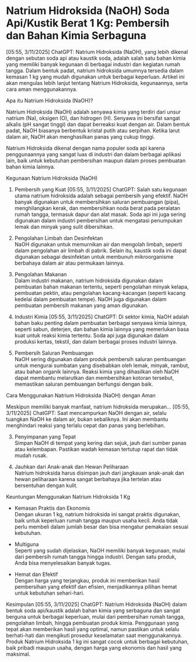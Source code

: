 # Natrium Hidroksida (NaOH) Soda Api/Kustik Berat 1 Kg: Pembersih dan Bahan Kimia Serbaguna

[05:55, 3/11/2025] ChatGPT: Natrium Hidroksida (NaOH), yang lebih dikenal dengan sebutan soda api atau kaustik soda, adalah salah satu bahan kimia yang memiliki banyak kegunaan di berbagai industri dan kegiatan rumah tangga. Dalam bentuk padat, natrium hidroksida umumnya tersedia dalam kemasan 1 kg yang mudah digunakan untuk berbagai keperluan. Artikel ini akan mengulas lebih lanjut tentang Natrium Hidroksida, kegunaannya, serta cara aman menggunakannya.

Apa itu Natrium Hidroksida (NaOH)?

Natrium Hidroksida (NaOH) adalah senyawa kimia yang terdiri dari unsur natrium (Na), oksigen (O), dan hidrogen (H). Senyawa ini bersifat sangat alkalis (pH sangat tinggi) dan dapat berreaksi kuat dengan air. Dalam bentuk padat, NaOH biasanya berbentuk kristal putih atau serpihan. Ketika larut dalam air, NaOH akan menghasilkan panas yang cukup tinggi.

Natrium Hidroksida dikenal dengan nama populer soda api karena penggunaannya yang sangat luas di industri dan dalam berbagai aplikasi lain, baik untuk kebutuhan pembersihan maupun dalam proses pembuatan bahan kimia lainnya.

Kegunaan Natrium Hidroksida (NaOH)

1. Pembersih yang Kuat
[05:55, 3/11/2025] ChatGPT: Salah satu kegunaan utama natrium hidroksida adalah sebagai pembersih yang efektif. NaOH banyak digunakan untuk membersihkan saluran pembuangan (pipa), menghilangkan kerak, dan membersihkan noda berat pada peralatan rumah tangga, termasuk dapur dan alat masak. Soda api ini juga sering digunakan dalam industri pembersihan untuk mengatasi penumpukan lemak dan minyak yang sulit dibersihkan.

2. Pengolahan Limbah dan Desinfektan  
   NaOH digunakan untuk memurnikan air dan mengolah limbah, seperti dalam pengolahan air limbah di pabrik. Selain itu, kaustik soda ini dapat digunakan sebagai desinfektan untuk membunuh mikroorganisme berbahaya dalam air atau permukaan lainnya.

3. Pengolahan Makanan  
   Dalam industri makanan, natrium hidroksida digunakan dalam pembuatan bahan makanan tertentu, seperti pengolahan minyak kelapa, pembuatan pektin, atau pengolahan kacang-kacangan (seperti kacang kedelai dalam pembuatan tempe). NaOH juga digunakan dalam pembuatan pembersih makanan yang aman digunakan.

4. Industri Kimia
[05:55, 3/11/2025] ChatGPT: Di sektor kimia, NaOH adalah bahan baku penting dalam pembuatan berbagai senyawa kimia lainnya, seperti sabun, deterjen, dan bahan kimia lainnya yang memerlukan basa kuat untuk reaksi kimia tertentu. Soda api juga digunakan dalam produksi kertas, tekstil, dan dalam berbagai proses industri lainnya.

5. Pembersih Saluran Pembuangan  
   NaOH sering digunakan dalam produk pembersih saluran pembuangan untuk mengurai sumbatan yang disebabkan oleh lemak, minyak, rambut, atau bahan organik lainnya. Reaksi kimia yang dihasilkan oleh NaOH dapat membantu melarutkan dan membersihkan kotoran tersebut, memastikan saluran pembuangan berfungsi dengan baik.

Cara Menggunakan Natrium Hidroksida (NaOH) dengan Aman

Meskipun memiliki banyak manfaat, natrium hidroksida merupakan…
[05:55, 3/11/2025] ChatGPT: Saat mencampurkan NaOH dengan air, selalu tuangkan NaOH ke dalam air, bukan sebaliknya. Ini akan membantu menghindari reaksi yang terlalu cepat dan panas yang berlebihan.

3. Penyimpanan yang Tepat  
   Simpan NaOH di tempat yang kering dan sejuk, jauh dari sumber panas atau kelembapan. Pastikan wadah kemasan tertutup rapat dan tidak mudah rusak.

4. Jauhkan dari Anak-anak dan Hewan Peliharaan  
   Natrium hidroksida harus disimpan jauh dari jangkauan anak-anak dan hewan peliharaan karena sangat berbahaya jika tertelan atau bersentuhan dengan kulit.

Keuntungan Menggunakan Natrium Hidroksida 1 Kg

- Kemasan Praktis dan Ekonomis  
  Dengan ukuran 1 kg, natrium hidroksida ini sangat praktis digunakan, baik untuk keperluan rumah tangga maupun usaha kecil. Anda tidak perlu membeli dalam jumlah besar dan bisa mengatur pemakaian sesuai kebutuhan.

- Multiguna  
  Seperti yang sudah dijelaskan, NaOH memiliki banyak kegunaan, mulai dari pembersih rumah tangga hingga industri. Dengan satu produk, Anda bisa menyelesaikan banyak tugas.

- Hemat dan Efektif  
  Dengan harga yang terjangkau, produk ini memberikan hasil pembersihan yang efektif dan efisien, menjadikannya pilihan hemat untuk kebutuhan sehari-hari.

Kesimpulan
[05:55, 3/11/2025] ChatGPT: Natrium Hidroksida (NaOH) dalam bentuk soda api/kaustik adalah bahan kimia yang serbaguna dan sangat berguna untuk berbagai keperluan, mulai dari pembersihan rumah tangga, pengolahan limbah, hingga pembuatan produk kimia. Penggunaan yang tepat akan memberikan hasil yang optimal, namun pastikan untuk selalu berhati-hati dan mengikuti prosedur keselamatan saat menggunakannya. Produk Natrium Hidroksida 1 kg ini sangat cocok untuk berbagai kebutuhan, baik pribadi maupun usaha, dengan harga yang ekonomis dan hasil yang maksimal.
